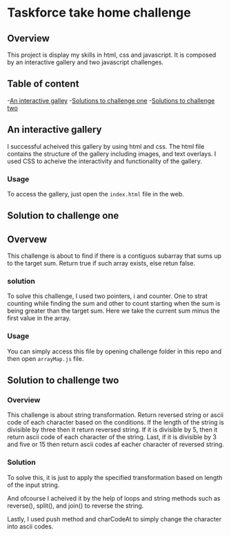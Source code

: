 # Taskforce take home challenge

## Overview
This project is display my skills in html, css and javascript. It is composed by an interactive gallery and two javascript challenges. 


## Table of content
-[An interactive galley](#An-interactive-allery)
-[Solutions to challenge one](#Solutions-to-challenge-one)
-[Solutions to challenge two](#Solutions-to-challenge-two)

## An interactive gallery

I successful acheived this gallery by using html and css. The html file contains the structure of the gallery including images, and text overlays. I used CSS to acheive the interactivity and functionality of the gallery.

### Usage

To access the gallery, just open the `index.html` file in the web. 

## Solution to challenge one

## Overvew
This challenge is about to find if there is a contiguos subarray that sums up to the target sum. Return true if such array exists, else retun false.

### solution
To solve this challenge, I used two pointers, i and counter. One to strat counting while finding the sum and other to count starting when the sum is being greater than the target sum. Here we take the current sum minus the first value in the array. 

### Usage
You can simply access this file by opening challenge folder in this repo and then open `arrayMap.js` file.

## Solution to challenge two

### Overview
This challenge is about string transformation. Return reversed string or ascii code of each character based on the conditions. If the length of the string is divisible by three then it return reversed string. If it is divisible by 5, then it return ascii code of each character of the string. Last, if it is divisible by 3 and five or 15 then return ascii codes af eacher character of reversed string.

### Solution

To solve this, it is just to apply the specified transformation based on length of the input string.

And ofcourse I acheived it by the help of loops and string methods such as reverse(), split(), and join() to reverse the string. 

Lastly, I used push method and charCodeAt to simply change the character into ascii codes. 


